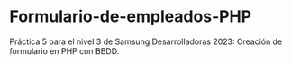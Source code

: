 # Formulario-de-empleados-PHP
Práctica 5 para el nivel 3 de Samsung Desarrolladoras 2023: Creación de formulario en PHP con BBDD.
